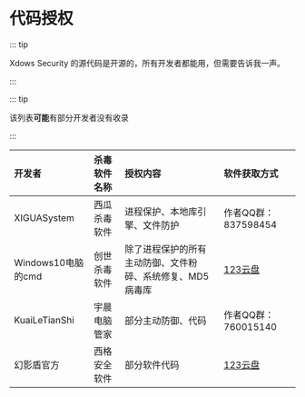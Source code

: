 # 代码授权

::: tip

Xdows Security 的源代码是开源的，所有开发者都能用，但需要告诉我一声。

:::

::: tip

该列表**可能**有部分开发者没有收录

:::

| 开发者                |  杀毒软件名称     |                        授权内容                    |      软件获取方式    |
| :---------------------- | :----------------- | :------------------------------------------------ | :------------------------ |
| XIGUASystem          |西瓜杀毒软件      |进程保护、本地库引擎、文件防护                        |作者QQ群：837598454 |
| Windows10电脑的cmd   |创世杀毒软件    |除了进程保护的所有主动防御、文件粉碎、系统修复、MD5病毒库|[123云盘][chuangshi]|
| KuaiLeTianShi        |宇晨电脑管家   |部分主动防御、代码                                    |作者QQ群：760015140 |
| 幻影盾官方            |西格安全软件   |部分软件代码                                          |[123云盘][xige]    |


[chuangshi]:https://www.123pan.com/s/IjJ9jv-9W2Lh
[xige]:https://www.123pan.com/s/1y1qVv-RKcY
